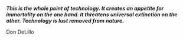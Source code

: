 _**This is the whole point of technology. It creates an appetite for immortality on the one hand. It threatens universal extinction on the other. Technology is lust removed from nature.**_

Don DeLillo